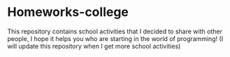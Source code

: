 # Homeworks-college
This repository contains school activities that I decided to share with other people, I hope it helps you who are starting in the world of programming!  (I will update this repository when I get more school activities)
